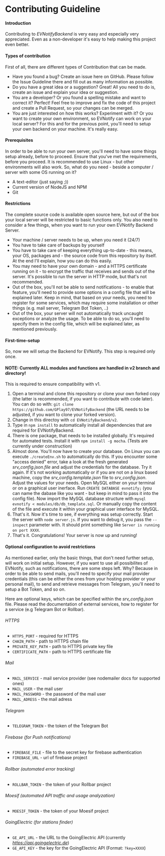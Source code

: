 # Contributing Guideline

#### Introduction

Contributing to _EVNotifyBackend_ is very easy and especially very appreciated.
Even as a non-developer it's easy to help making this project even better.

#### Types of contribution
First of all, there are different types of Contribution that can be made.
- Have you found a bug? Create an issue here on GitHub. Please follow the Issue Guideline there and fill out as many information as possible.
- Do you have a great idea or a suggestion? Great! All you need to do is, create an issue and explain your idea or suggestion.
- You are a developer? Or you found a spelling mistake and want to correct it? Perfect! Feel free to improve and fix the code of this project and create a Pull Request, so your changes can be merged.
- You are just interested on how this works? Experiment with it? Or you want to create your own environment, so EVNotify can work on your local server? For this and for the previous point, you'll need to setup your own backend on your machine. It's really easy.

#### Prerequisites
In order to be able to run your own server, you'll need to have some things setup already, before to proceed. Ensure that you've met the requirements, before you proceed.
It is recommended to use Linux - but other environments will also work.
So, what do you need - beside a computer / server with some OS running on it?
- A text-editor (just saying ;))
- Current version of NodeJS and NPM
- Git

#### Restrictions
The complete source code is available open source here, but out of the box your local server will be restricted to basic functions only. You also need to consider a few things, when you want to run your own EVNotify Backend Server.
- Your machine / server needs to be up, when you need it (24/7)
- You have to take care of backups by yourself
- You have to take care of keeping everything up-to-date - this means, your OS, packages and - the source code from this repository by itself. At the end I'll explain, how you can do this easily.
- You may need to have your own domain - and a HTTPS certificate running on it - to encrypt the traffic that receives and sends out of the server. It's possible to run the server in HTTP mode, but that's not recommended.
- Out of the box, you'll not be able to send notifications - to enable that feature, you'll need to provide some options in a config file that will be explained later. Keep in mind, that based on your needs, you need to register for some services, which may require some installation or other things (e.g. mail server, Telegram Bot Token, ..)
- Out of the box, your server will not automatically track uncaught exceptions or analyze the usage. To be able to do so, you'll need to specify them in the config file, which will be explained later, as mentioned previously.

#### First-time-setup
So, now we will setup the Backend for EVNotify. This step is required only once.

#### NOTE: Currently ALL modules and functions are handled in v2 branch and directory!
This is required to ensure compatibility with v1.

1. Open a terminal and clone this repository or clone your own forked copy (the latter is recommended, if you want to contribute with code later). You can do so with: `git clone https://github.com/GPlay97/EVNotifyBackend` (the URL needs to be adjusted, if you want to clone your forked version).
2. Change in this directoy with `cd EVNotifyBackend/v2`.
3. Type in `npm install` to automatically install all dependencies that are required for EVNotifyBackend.
4. There is one package, that needs to be installed globally. It's required for automated tests. Install it with `npm install -g mocha`. (Tests are currently under construction)
5. Almost done. You'll now have to create your database. On Linux you can execute `./createEnv.sh` to automatically do this. If you encounter some "access denied" error, take a look at the fresh generated _srv_config.json.file_ and adjust the credentials for the database. Try it again.
If it's not working automatically or if you are not on a linux based machine, copy the _srv_config.template.json_ file to _srv_config.json_. Adjust the values for your needs. Open MySQL either on your terminal or on a graphical user inerface. Run `CREATE DATABASE evnotify;` (you can name the dabase like you want - but keep in mind to pass it into the config file).
Now import the MySQL database structure with `mysql evnotify < modules/db/db_template.sql`. Or manually copy the content of the file and execute it within your graphical user interface for MySQL.
6. That's it. Now it's time to see, if everything was setup correctly. Start the server with `node server.js`. If you want to debug it, you pass the `--inspect` parameter with. It should print something like `Server is running on port XXXX`.
7. That's it. Congratulations! Your server is now up and running!

#### Optional configuration to avoid restrictions
As mentioned earlier, only the basic things, that don't need further setup, will work on initial setup. However, if you want to use all possibilites of EVNotify, such as notifications, there are some steps left. Why? Because in order to be able to send mails, you'll need to specify your mail provider credentials (this can be either the ones from your hosting provider or your personal mail), to send and retrieve messages from Telegram, you'll need to setup a Bot Token, and so on.

Here are optional keys, which can be specified within the _srv_config.json_ file. Please read the documentation of external services, how to register for a service (e.g Telegram Bot or Rollbar).

###### HTTPS
- `HTTPS_PORT` - required for HTTPS
- `CHAIN_PATH` - path to HTTPS chain file
- `PRIVATE_KEY_PATH` - path to HTTPS private key file
- `CERTIFICATE_PATH` - path to HTTPS certificate file
###### Mail
- `MAIL_SERVICE` - mail service provider (see nodemailer docs for supported ones)
- `MAIL_USER` - the mail user
- `MAIL_PASSWORD` - the password of the mail user
- `MAIL_ADRESS` - the mail adress
###### Telegram
- `TELEGRAM_TOKEN` - the token of the Telegram Bot
###### Firebase (for Push notifications)
- `FIREBASE_FILE` - file to the secret key for firebase authentication
- `FIREBASE_URL` - url of firebase project
###### Rollbar (automated error tracking)
- `ROLLBAR_TOKEN` - the token of your Rollbar project
###### Moesif (automated API traffic and usage analyzation)
- `MOESIF_TOKEN` - the token of your Moesif project
###### GoingElectric (for stations finder)
- `GE_API_URL` - the URL to the GoingElectric API (currently _https://api.goingelectric.de_)
- `GE_API_KEY` - the key for the GoingElectric API (Format: `?key=XXXX`)
